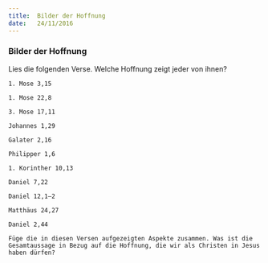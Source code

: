 ```yaml
---
title:  Bilder der Hoffnung
date:   24/11/2016
---
```


### Bilder der Hoffnung

Lies die folgenden Verse. Welche Hoffnung zeigt jeder von ihnen?

`1. Mose 3,15`

`1. Mose 22,8`

`3. Mose 17,11`

`Johannes 1,29`

`Galater 2,16`

`Philipper 1,6`

`1. Korinther 10,13`

`Daniel 7,22`

`Daniel 12,1–2`

`Matthäus 24,27`

`Daniel 2,44`

`Füge die in diesen Versen aufgezeigten Aspekte zusammen. Was ist die Gesamtaussage in Bezug auf die Hoffnung, die wir als Christen in Jesus haben dürfen?`